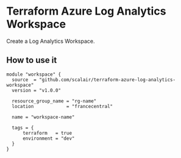 # Terraform Azure Log Analytics Workspace

Create a Log Analytics Workspace.

## How to use it

```hcl
module "workspace" {
  source  = "github.com/scalair/terraform-azure-log-analytics-workspace"
  version = "v1.0.0"
  
  resource_group_name = "rg-name"
  location            = "francecentral"

  name = "workspace-name"
  
  tags = {
      terraform   = true
      environment = "dev"
  }
}
```